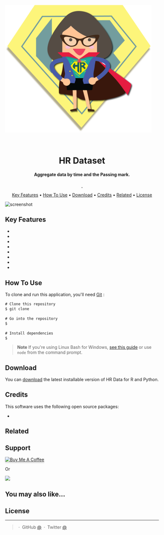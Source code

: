 
<a href="https://github.com/Suvo198/HR/blob/main/HR.csv">
      <img src="https://github.com/Suvo198/HR/blob/main/Hr_Dataset.png"width="480">
  </a>
  

	
 <h1 align="center">
  <br>
  HR Dataset
  <br>
</h1>

<h4 align="center">Aggregate data by time and the Passing mark.</h4>

<p align="center">
  <a href="></a>
  <a href="">
      <img src="">
  </a>
  <a href="">
    <img src="">
  </a>
</p>

<p align="center">
  <a href="#key-features">Key Features</a> •
  <a href="#how-to-use">How To Use</a> •
  <a href="#download">Download</a> •
  <a href="#credits">Credits</a> •
  <a href="#related">Related</a> •
  <a href="#license">License</a>
</p>

![screenshot]()

## Key Features

* 
*
*
*
*
*
*
*

## How To Use

To clone and run this application, you'll need [Git]() :

```
# Clone this repository
$ git clone 

# Go into the repository
$ 

# Install dependencies
$ 

```

> **Note**
> If you're using Linux Bash for Windows, [see this guide](https://www.howtogeek.com/261575/how-to-run-graphical-linux-desktop-applications-from-windows-10s-bash-shell/) or use `node` from the command prompt.


## Download

You can [download]() the latest installable version of HR Data for R and Python.

## Credits

This software uses the following open source packages:

- 

## Related


## Support

<a href="https://www.buymeacoffee.com/5Zn8Xh3l9" target="_blank"><img src="https://www.buymeacoffee.com/assets/img/custom_images/purple_img.png" alt="Buy Me A Coffee" style="height: 41px !important;width: 174px !important;box-shadow: 0px 3px 2px 0px rgba(190, 190, 190, 0.5) !important;-webkit-box-shadow: 0px 3px 2px 0px rgba(190, 190, 190, 0.5) !important;" ></a>

<p>Or</p> 

<a href="https://www.patreon.com/Suvo198">
	<img src="https://c5.patreon.com/external/logo/become_a_patron_button@2x.png" width="160">
</a>

## You may also like...



## License


---

> []() &nbsp;&middot;&nbsp;
> GitHub [@]() &nbsp;&middot;&nbsp;
> Twitter [@]()
